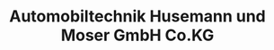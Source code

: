 ---
title: "Automobiltechnik Husemann und Moser GmbH Co.KG"
url: /luebbecke/automobiltechnik-husemann-und-moser-gmbh-co-kg/
shop: Autowerkstatt
---